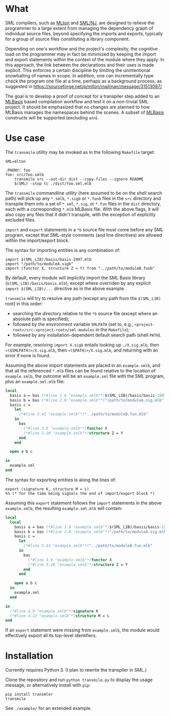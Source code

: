 # What

SML compilers, such as [MLton](http://mlton.org/MLBasis) and
[SML/NJ](http://www.smlnj.org/doc/CM/new.pdf), are designed to
relieve the programmer to a large extent from managing the dependency
graph of individual source files, beyond specifying the imports and
exports, typically for a group of source files constituting a library
component.

Depending on one's workflow and the project's complexity,
the cognitive load on the programmer may in fact be minimized by
keeping the import and export statements within the context of
the module where they apply. In this approach, the link between the
declarations and their uses is made explicit. This enforces a certain
discipline by limiting the unintentional snowballing of names in scope. 
In addition, one can incrementally type check the program one file at a time,
perhaps as a background process,
as suggested in https://sourceforge.net/p/mlton/mailman/message/31513087/

The goal is to develop a proof of concept for a transpiler step added to
an [MLBasis](http://mlton.org/MLBasis) based compilation workflow and test 
it on a non-trivial SML project. It should be emphasized
that no changes are planned to how MLBasis manages the namespaces
behind the scenes. A subset of 
[MLBasis](http://mlton.org/MLBasisSyntaxAndSemantics) constructs
will be supported (excluding `ann`).


# Use case

The `transmile` utility may be invoked as in the following
`Makefile` target:
```shell
SML=mlton

.PHONY: foo
foo: src/foo.smlb
	transmile src --out-dir dist --copy-files --ignore README
	$(SML) -stop tc ./dist/foo.sml.mlb
```

The `transmile` commandline utility (here assumed to be on the shell
search path) will pick up any `*.smlb`,
`*.sigb` or `*.funb` files in the `src` directory and transpile them into a 
set of `*.sml`, `*.sig`, or `*.fun` files in the `dist` directory, each
with a corresponding `*.mlb` MLBasis file.
With the above flags, it will also copy any files that it
didn't transpile, with the exception of explicitly excluded files.

`import` and `export` statements in a `*b` source file must come before any
SML program, except that SML-style comments (and line directives) are 
allowed within the import/export block.

The syntax for importing entities is any combination of:
```
import $(SML_LIB)/basis/basis-1997.mlb
import "/path/to/moduleA.sigb"
import (functor X, structure Z = Y) from "../path/to/moduleB.funb"
```

By default, every module will implicitly import the SML Basis library
(`$(SML_LIB)/basis/basis.mlb`), except where overriden by any explicit
`import $(SML_LIB)/...` directive as in the above example.

`transmile` will try to resolve any path (except any path from the
`$(SML_LIB)` root) in this order:
* searching the directory relative to the `*b` source file (except
    where an absolute path is specified);
* followed by the environment variable `SMLPATH` (set to, e.g.,
    `<project-root>/src:<project-root>/sml-modules` in the `Makefile`);
* followed by any installation-dependent default search path (shell `PATH`).

For example, resolving `import X.sigb` entails looking up `./X.sig.mlb`,
then `<($SMLPATH)>/X.sig.mlb`, then `<($PATH)>/X.sig.mlb`, and returning with
an error if none is found.

Assuming the above import statements are placed in an `example.smlb`, 
and that all the referenced `*.mlb` files can be found relative to the
location of `example.smlb`,
the outcome will be an `example.sml` file with the SML program, plus
an `example.sml.mlb` file:

```sml
local
  basis a = bas (*#line 1.8 "example.smlb"*)$(SML_LIB)/basis/basis-1997.mlb end
  basis b = bas (*#line 2.8 "example.smlb"*)"/path/to/moduleA.sig.mlb" end
  basis c =
    let
      (*#line 3.42 "example.smlb"*)"../path/to/moduleB.fun.mlb"
    in
      bas
        (*#line 3.9 "example.smlb"*)functor X
        (*#line 3.20 "example.smlb"*)structure Z = Y
      end
    end

  open a b c

in
  example.sml
end
```

The syntax for exporting entities is along the lines of:
```
export (signature K, structure M = L)
%% (* for the time being signals the end of import/export block *)
```

Assuming this `export` statement follows the `import` statements in the
above `example.smlb`, the resulting `example.sml.mlb`
will contain:

```sml
local
  local
    basis a = bas (*#line 1.8 "example.smlb"*)$(SML_LIB)/basis/basis-1997.mlb end
    basis b = bas (*#line 2.8 "example.smlb"*)"/path/to/moduleA.sig.mlb" end
    basis c =
      let
        (*#line 3.42 "example.smlb"*)"../path/to/moduleB.fun.mlb"
      in
        bas
          (*#line 3.9 "example.smlb"*)functor X
          (*#line 3.20 "example.smlb"*)structure Z = Y
        end
      end

    open a b c
  in
    example.sml
  end

in
  (*#line 4.9 "example.smlb"*)signature K
  (*#line 4.22 "example.smlb"*)structure M = L
end
```

If an `export` statement were missing from `example.smlb`, the module
would effectively export all its top-level identifiers.

# Installation

Currently requires Python 3. (I plan to rewrite the transpiler in SML.)

Clone the repository and run `python transmile.py` to display the
usage message, or alternatively install with `pip`:

```shell
pip install transmler
transmile
```

See `./example/` for an extended example.
